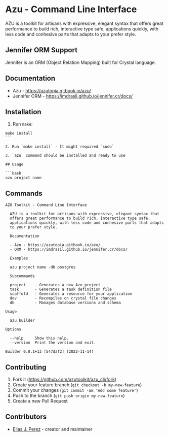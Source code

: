 # Azu - Command Line Interface

AZU is a toolkit for artisans with expressive, elegant syntax that
offers great performance to build rich, interactive type safe, applications
quickly, with less code and conhesive parts that adapts to your prefer style.

## Jennifer ORM Support

Jennifer is an ORM (Object Relation Mapping) built for Crystal language.

## Documentation

- Azu - <https://azutopia.gitbook.io/azu/>
- Jennifer ORM - <https://imdrasil.github.io/jennifer.cr/docs/>

## Installation

1. Run `make`:

````shell
make install
```

2. Run `make install` - It might required `sudo`

3. `azu` command should be installed and ready to use

## Usage

```bash
azu project name
````

## Commands

```shell
AZU Toolkit - Command Line Interface

  AZU is a toolkit for artisans with expressive, elegant syntax that
  offers great performance to build rich, interactive type safe,
  applications quickly, with less code and conhesive parts that adapts
  to your prefer style.

  Documentation

  - Azu - https://azutopia.gitbook.io/azu/
  - ORM - https://imdrasil.github.io/jennifer.cr/docs/

  Examples

  azu project name -db postgres

  Subcommands

  project    - Generates a new Azu project
  task       - Generates a task definition file
  scaffold   - Generates a resource for your application
  dev        - Recompiles on crystal file changes
  db         - Manages database versions and schema

Usage

  azu builder

Options

  --help     Show this help.
  --version  Print the version and exit.

Builder 0.0.1+13 [547daf2] (2022-11-14)
```

## Contributing

1. Fork it (<https://github.com/azutoolkit/azu_cli/fork>)
2. Create your feature branch (`git checkout -b my-new-feature`)
3. Commit your changes (`git commit -am 'Add some feature'`)
4. Push to the branch (`git push origin my-new-feature`)
5. Create a new Pull Request

## Contributors

- [Elias J. Perez](https://github.com/eliasjpr) - creator and maintainer
